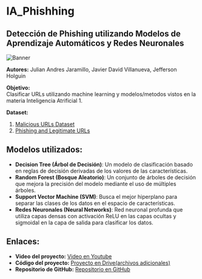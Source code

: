 # IA_Phishhing

## Detección de Phishing utilizando Modelos de Aprendizaje Automáticos y Redes Neuronales

![Banner](https://github.com/user-attachments/assets/37e5c608-6433-4c86-b964-d9f751d7b807)


**Autores:** Julian Andres Jaramillo, Javier David Villanueva, Jefferson Holguin

**Objetivo:**  
Clasificar URLs utilizando machine learning y modelos/metodos vistos en la materia Inteligencia Atrificial 1.

**Dataset:**  
1. [Malicious URLs Dataset](https://www.kaggle.com/datasets/sid321axn/malicious-urls-dataset)  
2. [Phishing and Legitimate URLs](https://www.kaggle.com/datasets/harisudhan411/phishing-and-legitimate-urls)

## Modelos utilizados:
- **Decision Tree (Árbol de Decisión)**: Un modelo de clasificación basado en reglas de decisión derivadas de los valores de las características.
- **Random Forest (Bosque Aleatorio)**: Un conjunto de árboles de decisión que mejora la precisión del modelo mediante el uso de múltiples árboles.
- **Support Vector Machine (SVM)**: Busca el mejor hiperplano para separar las clases de los datos en el espacio de características.
- **Redes Neuronales (Neural Networks)**: Red neuronal profunda que utiliza capas densas con activación ReLU en las capas ocultas y sigmoidal en la capa de salida para clasificar los datos.

## Enlaces:
- **Video del proyecto:** [Video en Youtube](#)  
- **Código del proyecto:** [Proyecto en Drive(archivos adicionales)](https://drive.google.com/drive/folders/1Wc1HDqcWp4P4JptqXFZs6jGdahk7DWdo?usp=drive_link) 
- **Repositorio de GitHub:** [Repositorio en GitHub](https://github.com/J4DR3Z/IA_Phishhing)

